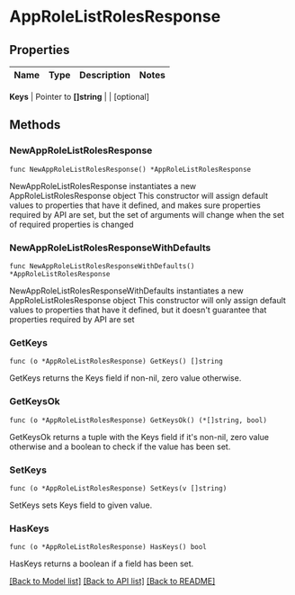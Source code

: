 # AppRoleListRolesResponse


## Properties

Name | Type | Description | Notes
------------ | ------------- | ------------- | -------------


**Keys** | Pointer to **[]string** |  | [optional] 



## Methods


### NewAppRoleListRolesResponse

`func NewAppRoleListRolesResponse() *AppRoleListRolesResponse`

NewAppRoleListRolesResponse instantiates a new AppRoleListRolesResponse object
This constructor will assign default values to properties that have it defined,
and makes sure properties required by API are set, but the set of arguments
will change when the set of required properties is changed

### NewAppRoleListRolesResponseWithDefaults

`func NewAppRoleListRolesResponseWithDefaults() *AppRoleListRolesResponse`

NewAppRoleListRolesResponseWithDefaults instantiates a new AppRoleListRolesResponse object
This constructor will only assign default values to properties that have it defined,
but it doesn't guarantee that properties required by API are set


### GetKeys

`func (o *AppRoleListRolesResponse) GetKeys() []string`

GetKeys returns the Keys field if non-nil, zero value otherwise.

### GetKeysOk

`func (o *AppRoleListRolesResponse) GetKeysOk() (*[]string, bool)`

GetKeysOk returns a tuple with the Keys field if it's non-nil, zero value otherwise
and a boolean to check if the value has been set.

### SetKeys

`func (o *AppRoleListRolesResponse) SetKeys(v []string)`

SetKeys sets Keys field to given value.


### HasKeys

`func (o *AppRoleListRolesResponse) HasKeys() bool`

HasKeys returns a boolean if a field has been set.









[[Back to Model list]](../README.md#documentation-for-models) [[Back to API list]](../README.md#documentation-for-api-endpoints) [[Back to README]](../README.md)


